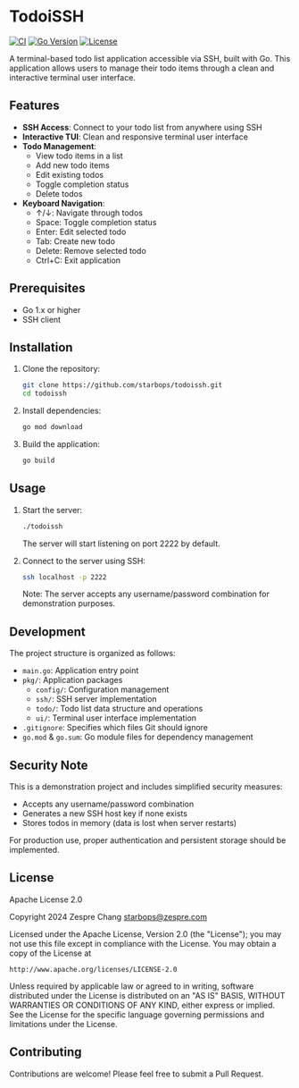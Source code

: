 # TodoiSSH

[![CI](https://github.com/starbops/todoissh/actions/workflows/ci.yml/badge.svg)](https://github.com/starbops/todoissh/actions/workflows/ci.yml)
[![Go Version](https://img.shields.io/github/go-mod/go-version/starbops/todoissh)](https://go.dev)
[![License](https://img.shields.io/github/license/starbops/todoissh)](LICENSE)

A terminal-based todo list application accessible via SSH, built with Go. This application allows users to manage their todo items through a clean and interactive terminal user interface.

## Features

- **SSH Access**: Connect to your todo list from anywhere using SSH
- **Interactive TUI**: Clean and responsive terminal user interface
- **Todo Management**:
  - View todo items in a list
  - Add new todo items
  - Edit existing todos
  - Toggle completion status
  - Delete todos
- **Keyboard Navigation**:
  - ↑/↓: Navigate through todos
  - Space: Toggle completion status
  - Enter: Edit selected todo
  - Tab: Create new todo
  - Delete: Remove selected todo
  - Ctrl+C: Exit application

## Prerequisites

- Go 1.x or higher
- SSH client

## Installation

1. Clone the repository:
   ```bash
   git clone https://github.com/starbops/todoissh.git
   cd todoissh
   ```

2. Install dependencies:
   ```bash
   go mod download
   ```

3. Build the application:
   ```bash
   go build
   ```

## Usage

1. Start the server:
   ```bash
   ./todoissh
   ```
   The server will start listening on port 2222 by default.

2. Connect to the server using SSH:
   ```bash
   ssh localhost -p 2222
   ```
   Note: The server accepts any username/password combination for demonstration purposes.

## Development

The project structure is organized as follows:

- `main.go`: Application entry point
- `pkg/`: Application packages
  - `config/`: Configuration management
  - `ssh/`: SSH server implementation
  - `todo/`: Todo list data structure and operations
  - `ui/`: Terminal user interface implementation
- `.gitignore`: Specifies which files Git should ignore
- `go.mod` & `go.sum`: Go module files for dependency management

## Security Note

This is a demonstration project and includes simplified security measures:
- Accepts any username/password combination
- Generates a new SSH host key if none exists
- Stores todos in memory (data is lost when server restarts)

For production use, proper authentication and persistent storage should be implemented.

## License

Apache License 2.0

Copyright 2024 Zespre Chang <starbops@zespre.com>

Licensed under the Apache License, Version 2.0 (the "License");
you may not use this file except in compliance with the License.
You may obtain a copy of the License at

    http://www.apache.org/licenses/LICENSE-2.0

Unless required by applicable law or agreed to in writing, software
distributed under the License is distributed on an "AS IS" BASIS,
WITHOUT WARRANTIES OR CONDITIONS OF ANY KIND, either express or implied.
See the License for the specific language governing permissions and
limitations under the License.

## Contributing

Contributions are welcome! Please feel free to submit a Pull Request. 